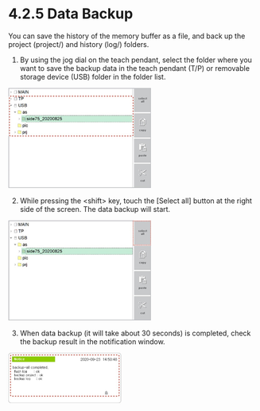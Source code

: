 # 4.2.5 Data Backup

You can save the history of the memory buffer as a file, and back up the project \(project/\) and history \(log/\) folders.

1.	By using the jog dial on the teach pendant, select the folder where you want to save the backup data in the teach pendant \(T/P\) or removable storage device \(USB\) folder in the folder list.

![](../../.gitbook/assets/image%20%28378%29.png)

2.	While pressing the &lt;shift&gt; key, touch the \[Select all\] button at the right side of the screen. The data backup will start.

![](../../.gitbook/assets/image%20%28381%29.png)

3.	When data backup \(it will take about 30 seconds\) is completed, check the backup result in the notification window.

![](../../.gitbook/assets/image%20%28290%29.png)

